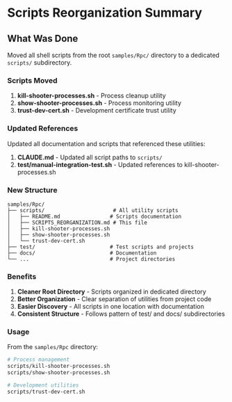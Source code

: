 # Scripts Reorganization Summary

## What Was Done

Moved all shell scripts from the root `samples/Rpc/` directory to a dedicated `scripts/` subdirectory.

### Scripts Moved

1. **kill-shooter-processes.sh** - Process cleanup utility
2. **show-shooter-processes.sh** - Process monitoring utility  
3. **trust-dev-cert.sh** - Development certificate trust utility

### Updated References

Updated all documentation and scripts that referenced these utilities:

1. **CLAUDE.md** - Updated all script paths to `scripts/`
2. **test/manual-integration-test.sh** - Updated references to kill-shooter-processes.sh

### New Structure

```
samples/Rpc/
├── scripts/                      # All utility scripts
│   ├── README.md                # Scripts documentation
│   ├── SCRIPTS_REORGANIZATION.md # This file
│   ├── kill-shooter-processes.sh
│   ├── show-shooter-processes.sh
│   └── trust-dev-cert.sh
├── test/                        # Test scripts and projects
├── docs/                        # Documentation
└── ...                          # Project directories
```

### Benefits

1. **Cleaner Root Directory** - Scripts organized in dedicated directory
2. **Better Organization** - Clear separation of utilities from project code
3. **Easier Discovery** - All scripts in one location with documentation
4. **Consistent Structure** - Follows pattern of test/ and docs/ subdirectories

### Usage

From the `samples/Rpc` directory:

```bash
# Process management
scripts/kill-shooter-processes.sh
scripts/show-shooter-processes.sh

# Development utilities
scripts/trust-dev-cert.sh
```